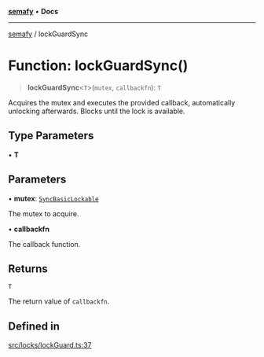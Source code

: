 [**semafy**](../README.md) • **Docs**

***

[semafy](../globals.md) / lockGuardSync

# Function: lockGuardSync()

> **lockGuardSync**\<`T`\>(`mutex`, `callbackfn`): `T`

Acquires the mutex and executes the provided callback, automatically
unlocking afterwards. Blocks until the lock is available.

## Type Parameters

• **T**

## Parameters

• **mutex**: [`SyncBasicLockable`](../interfaces/SyncBasicLockable.md)

The mutex to acquire.

• **callbackfn**

The callback function.

## Returns

`T`

The return value of `callbackfn`.

## Defined in

[src/locks/lockGuard.ts:37](https://github.com/havelessbemore/semafy/blob/b402258eb8c8c3b4f24a474b97d376f26f034cec/src/locks/lockGuard.ts#L37)
